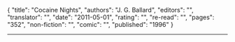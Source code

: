 {
"title": "Cocaine Nights",
"authors": "J. G. Ballard",
"editors": "",
"translator": "",
"date": "2011-05-01",
"rating": "",
"re-read": "",
"pages": "352",
"non-fiction": "",
"comic": "",
"published": "1996"
}

---

